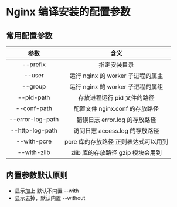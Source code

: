 # Nginx 编译安装的配置参数

## 常用配置参数

|       参数       |                 含义                 |
| :--------------: | :----------------------------------: |
|     --prefix     |             指定安装目录             |
|      --user      |  运行 nginx 的 worker 子进程的属主   |
|     --group      |  运行 nginx 的 worker 子进程的属组   |
|    --pid-path    |     存放进程运行 pid 文件的路径      |
|   --conf-path    |    配置文件 nginx.conf 的存放路径    |
| --error-log-path |    错误日志 error.log 的存放路径     |
| --http-log-path  |    访问日志 access.log 的存放路径    |
|   --with-pcre    | pcre 库的存放路径 正则表达式可以用到 |
|   --with-zlib    |  zlib 库的存放路径 gzip 模块会用到   |

## 内置参数默认原则

- 显示加上 默认不内置 --with
- 显示去掉，默认内置 --without

